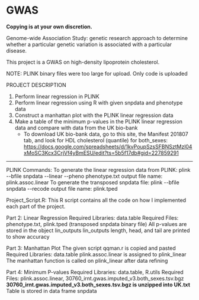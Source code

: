 # GWAS
**Copying is at your own discretion.**

Genome-wide Association Study: genetic research approach to determine whether a particular genetic variation is associated with a particular disease. 

This project is a GWAS on high-density lipoprotein cholesterol. 

NOTE: PLINK binary files were too large for upload. Only code is uploaded

PROJECT DESCRIPTION
1) Perform linear regression in PLINK
2) Perform linear regression using R with given snpdata and phenotype data
3) Construct a manhattan plot with the PLINK linear regression data
4) Make a table of the minimum p-values in the PLINK linear regression data and compare with data from the UK bio-bank 
	* To download UK bio-bank data, go to this site, the Manifest 201807 tab, and look for HDL cholesterol (quantile) for both_sexes: https://docs.google.com/spreadsheets/d/1kvPoupSzsSFBNSztMzl04xMoSC3Kcx3CrjVf4yBmESU/edit?ts=5b5f17db#gid=227859291 

------------------------------------------------------------------------------------
PLINK Commands:
To generate the linear regression data from PLINK:
  plink --bfile snpdata --linear --pheno phenotype.txt
	  output file name: plink.assoc.linear
To generate the transposed snpdata file:
  plink --bfile snpdata --recode 
	  output file name: plink.tped

Project_Script.R:
This R script contains all the code on how I implemented each part of the project.

Part 2: Linear Regression
  Required Libraries: data.table
  Required Files: phenotype.txt, plink.tped (transposed snpdata binary file)
  All p-values are stored in the object lin_outputs
	lin_outputs length, head, and tail are printed to show accuracy

Part 3: Manhattan Plot
  The given script qqman.r is copied and pasted
  Required Libraries: data.table
  plink.assoc.linear is assigned to plink_linear
  The manhattan function is called on plink_linear after data refining

Part 4: Minimum P-values
  Required Libraries: data.table, R.utils
  Required Files: plink.assoc.linear, 30760_irnt.gwas.imputed_v3.both_sexes.tsv.bgz
        **30760_irnt.gwas.imputed_v3.both_sexes.tsv.bgz is unzipped into UK.txt**
  Table is stored in data frame snpdata
